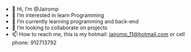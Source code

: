 - 👋 Hi, I’m @Jairomp
- 👀 I’m interested in learn Programming
- 🌱 I’m currently learning programming and back-end
- 💞️ I’m looking to collaborate on projects
- 📫 How to reach me, this is my hotmail: jairomp_11@hotmail.com or cell phone: 912713792

<!---
Jairomp/Jairomp is a ✨ special ✨ repository because its `README.md` (this file) appears on your GitHub profile.
You can click the Preview link to take a look at your changes.
--->
